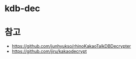 # kdb-dec

# 참고
+ https://github.com/junhyukso/rhinoKakaoTalkDBDecrypter
+ https://github.com/jiru/kakaodecrypt

